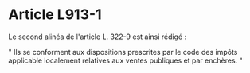 # Article L913-1

Le second alinéa de l'article L. 322-9 est ainsi rédigé :

" Ils se conforment aux dispositions prescrites par le code des impôts applicable localement relatives aux ventes publiques et par enchères. "
